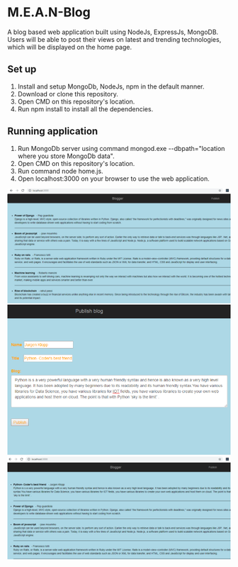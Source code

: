 # M.E.A.N-Blog
A blog based web application built using NodeJs, ExpressJs, MongoDB.
Users will be able to post their views on latest and trending technologies, which will be displayed on the home page.

## Set up
1. Install and setup MongoDb, NodeJs, npm in the default manner.
2. Download or clone this repository.
3. Open CMD on this repository's location.
4. Run npm install to install all the dependencies.

## Running application
1. Run MongoDb server using command mongod.exe --dbpath="location where you store MongoDb data".
2. Open CMD on this repository's location.
3. Run command node home.js.
3. Open localhost:3000 on your browser to use the web application.

<img src="https://github.com/rahul2412/M.E.A.N-Blog/blob/master/Images/Capture1.PNG" alt="Home Page">
<img src="https://github.com/rahul2412/M.E.A.N-Blog/blob/master/Images/Capture2.PNG" alt="Publishing blog">
<img src="https://github.com/rahul2412/M.E.A.N-Blog/blob/master/Images/Capture3.PNG" alt="Home page after publishing">
